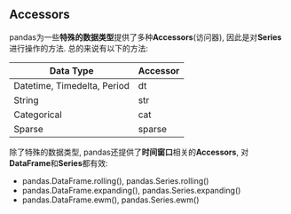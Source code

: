 ## Accessors

pandas为一些**特殊的数据类型**提供了多种**Accessors**(访问器), 因此是对**Series**进行操作的方法. 总的来说有以下的方法:

Data Type|Accessor
--|--
Datetime, Timedelta, Period|dt
String|str
Categorical|cat
Sparse|sparse

除了特殊的数据类型, pandas还提供了**时间窗口**相关的**Accessors**, 对**DataFrame**和**Series**都有效:

- pandas.DataFrame.rolling(), pandas.Series.rolling()
- pandas.DataFrame.expanding(), pandas.Series.expanding()
- pandas.DataFrame.ewm(), pandas.Series.ewm()
